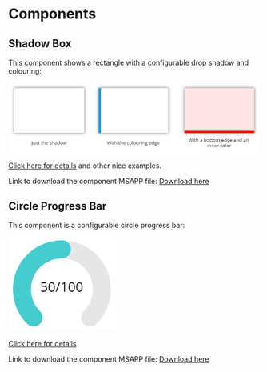 # Components
## Shadow Box
This component shows a rectangle with a configurable drop shadow and colouring:

![ShadowBox](Components/ShadowBox/images/ShadowBox.png)

[Click here for details](Components/ShadowBox/ShadowBox.md) and other nice examples.

Link to download the component MSAPP file: [Download here](Components/ShadowBox/ShadowBox.msapp)

## Circle Progress Bar
This component is a configurable circle progress bar:

![CircleProgressBar](Components/CircleProgressBar/images/CircleProgressBar.png)

[Click here for details](Components/CircleProgressBar/CircleProgressBar.md)

Link to download the component MSAPP file: [Download here](Components/CircleProgressBar/CircleProgressBar.msapp)